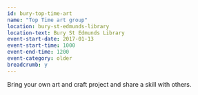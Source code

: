 ```yaml
---
id: bury-top-time-art
name: "Top Time art group"
location: bury-st-edmunds-library
location-text: Bury St Edmunds Library
event-start-date: 2017-01-13
event-start-time: 1000
event-end-time: 1200
event-category: older
breadcrumb: y
---
```


Bring your own art and craft project and share a skill with others.
